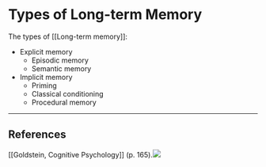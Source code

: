 # Types of Long-term Memory
The types of [[Long-term memory]]:
- Explicit memory
  - Episodic memory
  - Semantic memory
- Implicit memory
  - Priming
  - Classical conditioning
  - Procedural memory

---
## References
[[Goldstein, Cognitive Psychology]] (p. 165).![](ltm.jpg)
<!-- #evergreen -->

<!-- {BearID:88FA89F1-CEF9-403F-BB9D-447A49739152} -->
